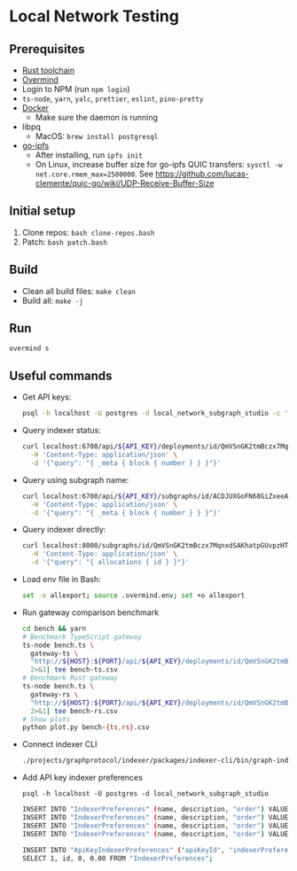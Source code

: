 # Local Network Testing

## Prerequisites

- [Rust toolchain](https://rustup.rs/)
- [Overmind](https://github.com/DarthSim/overmind)
- Login to NPM (run `npm login`)
- `ts-node`, `yarn`, `yalc`, `prettier`, `eslint`, `pino-pretty`
- [Docker](https://www.docker.com/get-started)
  - Make sure the daemon is running
- libpq
  - MacOS: `brew install postgresql`
- [go-ipfs](https://github.com/ipfs/go-ipfs)
  - After installing, run `ipfs init`
  - On Linux, increase buffer size for go-ipfs QUIC transfers: `sysctl -w net.core.rmem_max=2500000`. See https://github.com/lucas-clemente/quic-go/wiki/UDP-Receive-Buffer-Size

## Initial setup

1. Clone repos: `bash clone-repos.bash`
2. Patch: `bash patch.bash`

## Build

- Clean all build files: `make clean`
- Build all: `make -j`

## Run

`overmind s`

## Useful commands

- Get API keys:

  ```bash
  psql -h localhost -U postgres -d local_network_subgraph_studio -c 'SELECT * FROM "ApiKeys";'
  ```

- Query indexer status:

  ```bash
  curl localhost:6700/api/${API_KEY}/deployments/id/QmVSnGK2tmBczx7MqnxdSAKhatpGUvpzHTsg8WE58Wakd7 \
    -H 'Content-Type: application/json' \
    -d '{"query": "{ _meta { block { number } } }"}'
  ```

- Query using subgraph name:

  ```bash
  curl localhost:6700/api/${API_KEY}/subgraphs/id/ACDJUXGoFN68GiZxeeAbqqxLoQe2dstdJawR4BMgZgVR \
    -H 'Content-Type: application/json' \
    -d '{"query": "{ _meta { block { number } } }"}'
  ```

- Query indexer directly:

  ```bash
  curl localhost:8000/subgraphs/id/QmVSnGK2tmBczx7MqnxdSAKhatpGUvpzHTsg8WE58Wakd7 \
    -H 'Content-Type: application/json' \
    -d '{"query": "{ allocations { id } }"}'
  ```

- Load env file in Bash:

  ```bash
  set -o allexport; source .overmind.env; set +o allexport
  ```

- Run gateway comparison benchmark

  ```bash
  cd bench && yarn
  # Benchmark TypeScript gateway
  ts-node bench.ts \
    gateway-ts \
    "http://${HOST}:${PORT}/api/${API_KEY}/deployments/id/QmVSnGK2tmBczx7MqnxdSAKhatpGUvpzHTsg8WE58Wakd7" \
    2>&1| tee bench-ts.csv
  # Benchmark Rust gateway
  ts-node bench.ts \
    gateway-rs \
    "http://${HOST}:${PORT}/api/${API_KEY}/deployments/id/QmVSnGK2tmBczx7MqnxdSAKhatpGUvpzHTsg8WE58Wakd7" \
    2>&1| tee bench-rs.csv
  # Show plots
  python plot.py bench-{ts,rs}.csv
  ```

- Connect indexer CLI

  ```bash
  ./projects/graphprotocol/indexer/packages/indexer-cli/bin/graph-indexer indexer connect http://localhost:18000
  ```

- Add API key indexer preferences

  `psql -h localhost -U postgres -d local_network_subgraph_studio`

  ```bash
  INSERT INTO "IndexerPreferences" (name, description, "order") VALUES ('Fastest speed', 'Time between the query and the response from an indexer. If you mark this as important we will optimize for fast indexers.', 1);
  INSERT INTO "IndexerPreferences" (name, description, "order") VALUES ('Lowest price', 'The amount paid per query. If you mark this as important we will optimize for the less expensive indexers.', 2);
  INSERT INTO "IndexerPreferences" (name, description, "order") VALUES ('Data freshness', 'How recent the latest block an indexer has processed for the subgraph you are querying. If you mark this as important we will optimize to find the indexers with the freshest data.', 3);
  INSERT INTO "IndexerPreferences" (name, description, "order") VALUES ('Economic security', 'The amount of GRT an indexer can lose if they respond incorrectly to your query. If you mark this as important we will optimize for indexers with a large stake.', 4);

  INSERT INTO "ApiKeyIndexerPreferences" ("apiKeyId", "indexerPreferenceId", "points", "weight")
  SELECT 1, id, 0, 0.00 FROM "IndexerPreferences";
  ```
